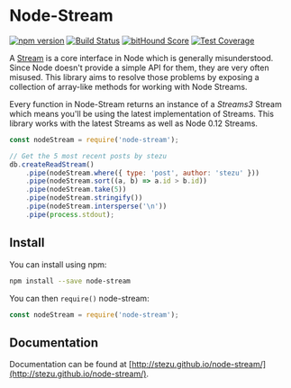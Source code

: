 # Node-Stream

[![npm version][npm-version.svg]][npm] [![Build Status][build-status.svg]][travis] [![bitHound Score][bithound-score.svg]][bithound] [![Test Coverage][coveralls.svg]][coveralls]

[npm-version.svg]: https://img.shields.io/npm/v/node-stream.svg
[npm]: https://www.npmjs.com/package/node-stream

[build-status.svg]: https://travis-ci.org/stezu/node-stream.svg?branch=master
[travis]: https://travis-ci.org/stezu/node-stream

[bithound-score.svg]: https://www.bithound.io/github/stezu/node-stream/badges/score.svg
[bithound]: https://www.bithound.io/github/stezu/node-stream

[coveralls.svg]: https://coveralls.io/repos/github/stezu/node-stream/badge.svg?branch=master
[coveralls]: https://coveralls.io/github/stezu/node-stream?branch=master

A [Stream](https://nodejs.org/api/stream.html) is a core interface in Node which is generally misunderstood. Since Node doesn't provide a simple API for them, they are very often misused. This library aims to resolve those problems by exposing a collection of array-like methods for working with Node Streams.

Every function in Node-Stream returns an instance of a *Streams3* Stream which means you'll be using the latest implementation of Streams. This library works with the latest Streams as well as Node 0.12 Streams.

```js
const nodeStream = require('node-stream');

// Get the 5 most recent posts by stezu
db.createReadStream()
    .pipe(nodeStream.where({ type: 'post', author: 'stezu' }))
    .pipe(nodeStream.sort((a, b) => a.id > b.id))
    .pipe(nodeStream.take(5))
    .pipe(nodeStream.stringify())
    .pipe(nodeStream.intersperse('\n'))
    .pipe(process.stdout);
```

## Install

You can install using npm:

```bash
npm install --save node-stream
```

You can then `require()` node-stream:

```js
const nodeStream = require('node-stream');
```

## Documentation

Documentation can be found at [http://stezu.github.io/node-stream/](http://stezu.github.io/node-stream/).
